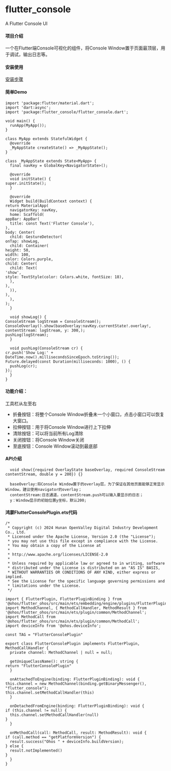 # flutter_console

A Flutter Console UI

#### 项目介绍

一个在Flutter端Console可视化的组件，将Console Window置于页面最顶层，用于调试，输出日志等。

#### 安装使用

[安装步骤](https://pub.dev/packages/flutter_console/install)

#### 简单Demo

    
    import 'package:flutter/material.dart';
    import 'dart:async';
    import 'package:flutter_console/flutter_console.dart';
    
    void main() {
      runApp(MyApp());
    }
    
    class MyApp extends StatefulWidget {
      @override
      _MyAppState createState() => _MyAppState();
    }
    
    class _MyAppState extends State<MyApp> {
      final navKey = GlobalKey<NavigatorState>();
    
      @override
      void initState() {
    super.initState();
      }
    
      @override
      Widget build(BuildContext context) {
    return MaterialApp(
      navigatorKey: navKey,
      home: Scaffold(
    appBar: AppBar(
      title: const Text('Flutter Console'),
    ),
    body: Center(
      child: GestureDetector(
    onTap: showLog,
      child: Container(
    height: 50,
    width: 100,
    color: Colors.purple,
    child: Center(
      child: Text(
    'show',
    style: TextStyle(color: Colors.white, fontSize: 18),
      ),
    ),
      )),
    ),
      ),
    );
      }
    
      void showLog() {
    ConsoleStream logStream = ConsoleStream();
    ConsoleOverlay().show(baseOverlay:navKey.currentState!.overlay!, contentStream: logStream, y: 300,);
    pushLog(logStream);
      }
    
      void pushLog(ConsoleStream cr) {
    cr.push('Show Log:' + DateTime.now().millisecondsSinceEpoch.toString());
    Future.delayed(const Duration(milliseconds: 1000), () {
      pushLog(cr);
    });
      }
    }


#### 功能介绍：

工具栏从左至右

- 折叠按钮：将整个Console Window折叠未一个小窗口，点击小窗口可以恢复大窗口。
- 拉伸按钮：用于将Console Window进行上下拉伸
- 清除按钮：可以将当前所有Log清除
- 关闭按钮：将Console Window关闭
- 至底按钮：Console Window滚动到最底部


#### API介绍


      void show({required OverlayState baseOverlay, required ConsoleStream contentStream, double y = 200}) {}
      
      baseOverlay:将Console Window置于的overlay层，为了保证在其他页面能够正常显示Window，建议使用navigator的overlay；
      contentStream:日志通道，contentStream.push可以输入要显示的日志；
      y：Window显示的初始位置y坐标，默认200;

#### 鸿蒙FlutterConsolePlugin.ets代码

    /*
     * Copyright (c) 2024 Hunan OpenValley Digital Industry Development Co., Ltd.
     * Licensed under the Apache License, Version 2.0 (the "License");
     * you may not use this file except in compliance with the License.
     * You may obtain a copy of the License at
     *
     * http://www.apache.org/licenses/LICENSE-2.0
     *
     * Unless required by applicable law or agreed to in writing, software
     * distributed under the License is distributed on an "AS IS" BASIS,
     * WITHOUT WARRANTIES OR CONDITIONS OF ANY KIND, either express or implied.
     * See the License for the specific language governing permissions and
     * limitations under the License.
     */
    
    import { FlutterPlugin, FlutterPluginBinding } from '@ohos/flutter_ohos/src/main/ets/embedding/engine/plugins/FlutterPlugin';
    import MethodChannel, { MethodCallHandler, MethodResult } from '@ohos/flutter_ohos/src/main/ets/plugin/common/MethodChannel';
    import MethodCall from '@ohos/flutter_ohos/src/main/ets/plugin/common/MethodCall';
    import deviceInfo from '@ohos.deviceInfo';
    
    const TAG = "FlutterConsolePlugin"
    
    export class FlutterConsolePlugin implements FlutterPlugin, MethodCallHandler {
      private channel: MethodChannel | null = null;
    
      getUniqueClassName(): string {
    return "FlutterConsolePlugin"
      }
    
      onAttachedToEngine(binding: FlutterPluginBinding): void {
    this.channel = new MethodChannel(binding.getBinaryMessenger(), "flutter_console");
    this.channel.setMethodCallHandler(this)
      }
    
      onDetachedFromEngine(binding: FlutterPluginBinding): void {
    if (this.channel != null) {
      this.channel.setMethodCallHandler(null)
    }
      }
    
      onMethodCall(call: MethodCall, result: MethodResult): void {
    if (call.method == "getPlatformVersion") {
      result.success("Ohos " + deviceInfo.buildVersion);
    } else {
      result.notImplemented()
    }
      }
    }

